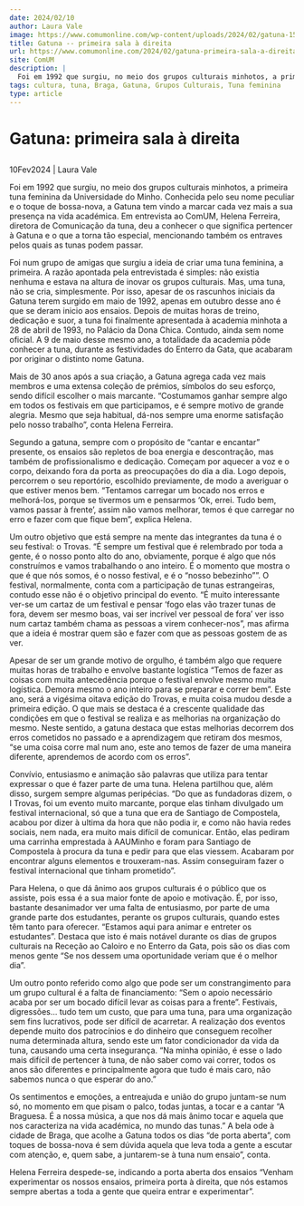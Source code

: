 ```yaml
---
date: 2024/02/10
author: Laura Vale
image: https://www.comumonline.com/wp-content/uploads/2024/02/gatuna-1500x1072.png
title: Gatuna -- primeira sala à direita
url: https://www.comumonline.com/2024/02/gatuna-primeira-sala-a-direita/
site: ComUM
description: |
  Foi em 1992 que surgiu, no meio dos grupos culturais minhotos, a primeira tuna feminina da Universidade do Minho, a Gatuna.
tags: cultura, tuna, Braga, Gatuna, Grupos Culturais, Tuna feminina
type: article
---
```



# Gatuna: primeira sala à direita

## 

10Fev2024 | Laura Vale

Foi em 1992 que surgiu, no meio dos grupos culturais minhotos, a primeira tuna feminina da Universidade do Minho. Conhecida pelo seu nome peculiar e o toque de bossa-nova, a Gatuna tem vindo a marcar cada vez mais a sua presença na vida académica. Em entrevista ao ComUM, Helena Ferreira, diretora de Comunicação da tuna, deu a conhecer o que significa pertencer à Gatuna e o que a torna tão especial, mencionando também os entraves pelos quais as tunas podem passar.

Foi num grupo de amigas que surgiu a ideia de criar uma tuna feminina, a primeira. A razão apontada pela entrevistada é simples: não existia nenhuma e estava na altura de inovar os grupos culturais. Mas, uma tuna, não se cria, simplesmente. Por isso, apesar de os rascunhos iniciais da Gatuna terem surgido em maio de 1992, apenas em outubro desse ano é que se deram inicio aos ensaios. Depois de muitas horas de treino, dedicação e suor, a tuna foi finalmente apresentada à academia minhota a 28 de abril de 1993, no Palácio da Dona Chica. Contudo, ainda sem nome oficial. A 9 de maio desse mesmo ano, a totalidade da academia pôde conhecer a tuna, durante as festividades do Enterro da Gata, que acabaram por originar o distinto nome Gatuna.

Mais de 30 anos após a sua criação, a Gatuna agrega cada vez mais membros e uma extensa coleção de prémios, símbolos do seu esforço, sendo difícil escolher o mais marcante. “Costumamos ganhar sempre algo em todos os festivais em que participamos, e é sempre motivo de grande alegria. Mesmo que seja habitual, dá-nos sempre uma enorme satisfação pelo nosso trabalho”, conta Helena Ferreira.

Segundo a gatuna, sempre com o propósito de “cantar e encantar” presente, os ensaios são repletos de boa energia e descontração, mas também de profissionalismo e dedicação. Começam por aquecer a voz e o corpo, deixando fora da porta as preocupações do dia a dia. Logo depois, percorrem o seu reportório, escolhido previamente, de modo a averiguar o que estiver menos bem. “Tentamos carregar um bocado nos erros e melhorá-los, porque se tivermos um e pensarmos ‘Ok, errei. Tudo bem, vamos passar à frente’, assim não vamos melhorar, temos é que carregar no erro e fazer com que fique bem”, explica Helena.

Um outro objetivo que está sempre na mente das integrantes da tuna é o seu festival: o Trovas. “É sempre um festival que é relembrado por toda a gente, é o nosso ponto alto do ano, obviamente, porque é algo que nós construímos e vamos trabalhando o ano inteiro. É o momento que mostra o que é que nós somos, é o nosso festival, e é o “nosso bebezinho””.  O festival, normalmente, conta com a participação de tunas estrangeiras, contudo esse não é o objetivo principal do evento. “É muito interessante ver-se um cartaz de um festival e pensar ‘fogo elas vão trazer tunas de fora, devem ser mesmo boas, vai ser incrível ver pessoal de fora’ ver isso num cartaz também chama as pessoas a virem conhecer-nos”, mas afirma que a ideia é mostrar quem são e fazer com que as pessoas gostem de as ver.

Apesar de ser um grande motivo de orgulho, é também algo que requere muitas horas de trabalho e envolve bastante logística “Temos de fazer as coisas com muita antecedência porque o festival envolve mesmo muita logística. Demora mesmo o ano inteiro para se preparar e correr bem”. Este ano, será a vigésima oitava edição do Trovas, e muita coisa mudou desde a primeira edição. O que mais se destaca é a crescente qualidade das condições em que o festival se realiza e as melhorias na organização do mesmo. Neste sentido, a gatuna destaca que estas melhorias decorrem dos erros cometidos no passado e a aprendizagem que retiram dos mesmos, “se uma coisa corre mal num ano, este ano temos de fazer de uma maneira diferente, aprendemos de acordo com os erros”.

Convívio, entusiasmo e animação são palavras que utiliza para tentar expressar o que é fazer parte de uma tuna. Helena partilhou que, além disso, surgem sempre algumas peripécias. “Do que as fundadoras dizem, o I Trovas, foi um evento muito marcante, porque elas tinham divulgado um festival internacional, só que a tuna que era de Santiago de Compostela, acabou por dizer à ultima da hora que não podia ir, e como não havia redes sociais, nem nada, era muito mais difícil de comunicar. Então, elas pediram uma carrinha emprestada à AAUMinho e foram para Santiago de Compostela à procura da tuna e pedir para que elas viessem. Acabaram por encontrar alguns elementos e trouxeram-nas. Assim conseguiram fazer o festival internacional que tinham prometido”.

Para Helena, o que dá ânimo aos grupos culturais é o público que os assiste, pois essa é a sua maior fonte de apoio e motivação. É, por isso, bastante desanimador ver uma falta de entusiasmo, por parte de uma grande parte dos estudantes, perante os grupos culturais, quando estes têm tanto para oferecer. “Estamos aqui para animar e entreter os estudantes”. Destaca que isto é mais notável durante os dias de grupos culturais na Receção ao Caloiro e no Enterro da Gata, pois são os dias com menos gente “Se nos dessem uma oportunidade veriam que é o melhor dia”.

Um outro ponto referido como algo que pode ser um constrangimento para um grupo cultural é a falta de financiamento: “Sem o apoio necessário acaba por ser um bocado difícil levar as coisas para a frente”. Festivais, digressões… tudo tem um custo, que para uma tuna, para uma organização sem fins lucrativos, pode ser difícil de acarretar. A realização dos eventos depende muito dos patrocínios e do dinheiro que conseguem recolher numa determinada altura, sendo este um fator condicionador da vida da tuna, causando uma certa insegurança. “Na minha opinião, é esse o lado mais difícil de pertencer à tuna, de não saber como vai correr, todos os anos são diferentes e principalmente agora que tudo é mais caro, não sabemos nunca o que esperar do ano.”

Os sentimentos e emoções, a entreajuda e união do grupo juntam-se num só, no momento em que pisam o palco, todas juntas, a tocar e a cantar “A Braguesa. É a nossa música, a que nos dá mais ânimo tocar e aquela que nos caracteriza na vida académica, no mundo das tunas.” A bela ode à cidade de Braga, que acolhe a Gatuna todos os dias “de porta aberta”, com toques de bossa-nova é sem dúvida aquela que leva toda a gente a escutar com atenção, e, quem sabe, a juntarem-se à tuna num ensaio”, conta.

Helena Ferreira despede-se, indicando a porta aberta dos ensaios “Venham experimentar os nossos ensaios, primeira porta à direita, que nós estamos sempre abertas a toda a gente que queira entrar e experimentar”.
